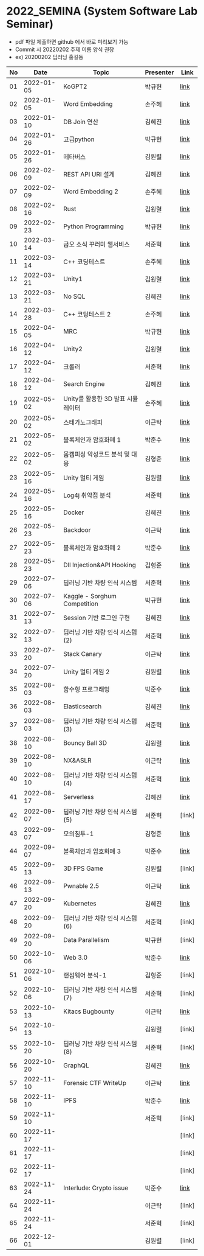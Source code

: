 # 2022_SEMINA (System Software Lab Seminar)
- pdf 파일 제출하면 github 에서 바로 미리보기 가능
- Commit 시 20220202 주제 이름 양식 권장
- ex) 20200202 딥러닝 홍길동

| No |Date|               Topic               |  Presenter  |    Link   |
|----|----------------|------------------------------------|-------------|-----------|
| 01 |2022-01-05|KoGPT2|박규현|[link](https://github.com/KITSSL/2022_SEMINA/blob/main/1%EC%9B%94/KoGPT2%20%EB%B0%95%EA%B7%9C%ED%98%84.pdf)|
| 02 |2022-01-05|Word Embedding|손주혜|[link](https://github.com/KITSSL/2022_SEMINA/commit/cd31cadcf51be21165ba62ec7a3ce0a68e501698)|
| 03 |2022-01-10|DB Join 연산|김혜진|[link](https://github.com/KITSSL/2022_SEMINA/blob/main/1%EC%9B%94/220110_DB%20JOIN%EC%97%B0%EC%82%B0.pptx)|
| 04 |2022-01-26|고급python|박규현|[link](https://github.com/KITSSL/2022_SEMINA/blob/main/1%EC%9B%94/20220126%20%EA%B3%A0%EA%B8%89%20python%20%EB%B0%95%EA%B7%9C%ED%98%84.pdf)
| 05 |2022-01-26|메타버스|김원렬|[link](https://github.com/KITSSL/2022_SEMINA/blob/main/1%EC%9B%94/202000252_%EA%B9%80%EC%9B%90%EB%A0%AC_%EB%A9%94%ED%83%80%EB%B2%84%EC%8A%A4.pdf)
| 06 |2022-02-09|REST API URI 설계|김혜진|[link](https://github.com/KITSSL/2022_SEMINA/blob/main/2%EC%9B%94/220209_REST%20API%20URI%20%EC%84%A4%EA%B3%84(%EA%B9%80%ED%98%9C%EC%A7%84).pptx)|
| 07 |2022-02-09|Word Embedding 2|손주혜|[link](https://github.com/KITSSL/2022_SEMINA/blob/main/2%EC%9B%94/Word%20Embedding%202.pdf)|
| 08 |2022-02-16|Rust|김원렬|[link](https://github.com/KITSSL/2022_SEMINA/blob/main/2%EC%9B%94/202000252_%EA%B9%80%EC%9B%90%EB%A0%AC_RUST.pdf)|
| 09 |2022-02-23|Python Programming|박규현|[link](https://github.com/KITSSL/2022_SEMINA/blob/main/2%EC%9B%94/20220223%20PythonProgramming%20%EB%B0%95%EA%B7%9C%ED%98%84.pdf)|
| 10 |2022-03-14|금오 소식 꾸러미 웹서비스|서준혁|[link](https://github.com/KITSSL/2022_SEMINA/blob/main/3%EC%9B%94/220322_%EA%B8%88%EC%98%A4%EC%86%8C%EC%8B%9D%EA%BE%B8%EB%9F%AC%EB%AF%B8.pdf)|
| 11 |2022-03-14|C++ 코딩테스트|손주혜|[link](https://github.com/KITSSL/2022_SEMINA/blob/main/3%EC%9B%94/C%2B%2B%20%EC%BD%94%EB%94%A9%ED%85%8C%EC%8A%A4%ED%8A%B8.pdf)|
| 12 |2022-03-21|Unity1|김원렬|[link](https://github.com/KITSSL/2022_SEMINA/blob/main/3%EC%9B%94/202000252_%EA%B9%80%EC%9B%90%EB%A0%AC_%EC%9C%A0%EB%8B%88%ED%8B%B02.pptx)|
| 13 |2022-03-21|No SQL|김혜진|[link](https://github.com/KITSSL/2022_SEMINA/blob/main/3%EC%9B%94/220322_NoSQL(%EA%B9%80%ED%98%9C%EC%A7%84).pptx)|
| 14 |2022-03-28|C++ 코딩테스트 2|손주혜|[link](https://github.com/KITSSL/2022_SEMINA/blob/main/3%EC%9B%94/C%2B%2B%20%EC%BD%94%EB%94%A9%ED%85%8C%EC%8A%A4%ED%8A%B8%202.pdf)|
| 15 |2022-04-05|MRC|박규현|[link](https://github.com/KITSSL/2022_SEMINA/blob/main/4%EC%9B%94/20220405%20MRC%20%EB%B0%95%EA%B7%9C%ED%98%84.pdf)|
| 16 |2022-04-12|Unity2|김원렬|[link](https://github.com/KITSSL/2022_SEMINA/blob/main/4%EC%9B%94/202000252_%EA%B9%80%EC%9B%90%EB%A0%AC_%EC%9C%A0%EB%8B%88%ED%8B%B02.pptx)|
| 17 |2022-04-12|크롤러|서준혁|[link](https://github.com/KITSSL/2022_SEMINA/blob/main/4%EC%9B%94/220412_%ED%81%AC%EB%A1%A4%EB%9F%AC.pdf)|
| 18 |2022-04-12|Search Engine|김혜진|[link](https://github.com/KITSSL/2022_SEMINA/blob/main/4%EC%9B%94/220412_Search%20Engine(%EA%B9%80%ED%98%9C%EC%A7%84).pptx)|
| 19 |2022-05-02|Unity를 활용한 3D 발표 시뮬레이터|손주혜|[link](https://github.com/KITSSL/2022_SEMINA/blob/main/5%EC%9B%94/20220502_Unity%EB%A5%BC_%ED%99%9C%EC%9A%A9%ED%95%9C_3D_%EB%B0%9C%ED%91%9C%EC%8B%9C%EB%AE%AC%EB%A0%88%EC%9D%B4%ED%84%B0_%EC%86%90%EC%A3%BC%ED%98%9C.pdf)|
| 20 |2022-05-02|스테가노그래피|이근탁|[link](https://github.com/KITSSL/2022_SEMINA/blob/main/5%EC%9B%94/20190788%20%EC%9D%B4%EA%B7%BC%ED%83%81%20%EC%8A%A4%ED%85%8C%EA%B0%80%EB%85%B8%EA%B7%B8%EB%9E%98%ED%94%BC.pdf)|
| 21 |2022-05-02|블록체인과 암호화폐 1|박준수|[link](https://github.com/KITSSL/2022_SEMINA/blob/main/5%EC%9B%94/220502_%E1%84%87%E1%85%B3%E1%86%AF%E1%84%85%E1%85%A9%E1%86%A8%E1%84%8E%E1%85%A6%E1%84%8B%E1%85%B5%E1%86%AB%E1%84%80%E1%85%AA_%E1%84%8B%E1%85%A1%E1%86%B7%E1%84%92%E1%85%A9%E1%84%92%E1%85%AA%E1%84%91%E1%85%A81(%E1%84%87%E1%85%A1%E1%86%A8%E1%84%8C%E1%85%AE%E1%86%AB%E1%84%89%E1%85%AE).pdf)|
| 22 |2022-05-02|몸캠피싱 악성코드 분석 및 대응|김형준|[link](https://github.com/KITSSL/2022_SEMINA/blob/main/5%EC%9B%94/220502%20%EA%B9%80%ED%98%95%EC%A4%80.pptx)|
| 23 |2022-05-16|Unity 멀티 게임|김원렬|[link](https://github.com/KITSSL/2022_SEMINA/blob/main/5%EC%9B%94/20200252_%EA%B9%80%EC%9B%90%EB%A0%AC_%EB%A9%80%ED%8B%B0%EA%B2%8C%EC%9E%84.pptx)|
| 24 |2022-05-16|Log4j 취약점 분석|서준혁|[link](https://github.com/KITSSL/2022_SEMINA/blob/main/5%EC%9B%94/220516_Log4j%20%EC%B7%A8%EC%95%BD%EC%A0%90%20%EB%B6%84%EC%84%9D.pdf)|
| 25 |2022-05-16|Docker|김혜진|[link](https://github.com/KITSSL/2022_SEMINA/blob/main/5%EC%9B%94/220516_Docker(%EA%B9%80%ED%98%9C%EC%A7%84).pptx)|
| 26 |2022-05-23|Backdoor|이근탁|[link](https://github.com/KITSSL/2022_SEMINA/commit/a2f19b97cee4929043934daa8fcc087fd67adf1f)|
| 27 |2022-05-23|블록체인과 암호화폐 2|박준수|[link](https://github.com/KITSSL/2022_SEMINA/blob/main/5%EC%9B%94/220523_%E1%84%87%E1%85%B3%E1%86%AF%E1%84%85%E1%85%A9%E1%86%A8%E1%84%8E%E1%85%A6%E1%84%8B%E1%85%B5%E1%86%AB%E1%84%80%E1%85%AA_%E1%84%8B%E1%85%A1%E1%86%B7%E1%84%92%E1%85%A9%E1%84%92%E1%85%AA%E1%84%91%E1%85%A82(%E1%84%87%E1%85%A1%E1%86%A8%E1%84%8C%E1%85%AE%E1%86%AB%E1%84%89%E1%85%AE).pdf)|
| 28 |2022-05-23|Dll Injection&API Hooking|김형준|[link](https://github.com/KITSSL/2022_SEMINA/blob/main/5%EC%9B%94/220523_Dll%20Injection%26API%20Hooking(%EA%B9%80%ED%98%95%EC%A4%80).pptx)|
| 29 |2022-07-06|딥러닝 기반 차량 인식 시스템|서준혁|[link](https://github.com/KITSSL/2022_SEMINA/blob/main/7%EC%9B%94/220706_%EB%94%A5%EB%9F%AC%EB%8B%9D%20%EA%B8%B0%EB%B0%98%20%EC%B0%A8%EB%9F%89%20%EC%9D%B8%EC%8B%9D%20%EC%8B%9C%EC%8A%A4%ED%85%9C.pdf)|
| 30 |2022-07-06|Kaggle - Sorghum Competition|박규현|[link](https://github.com/KITSSL/2022_SEMINA/blob/main/7%EC%9B%94/20220706%20Sorghum%20%EB%B0%95%EA%B7%9C%ED%98%84.pdf)|
| 31 |2022-07-13|Session 기반 로그인 구현|김혜진|[link](https://github.com/KITSSL/2022_SEMINA/blob/main/7%EC%9B%94/220713_Session%20%EA%B8%B0%EB%B0%98%20%EB%A1%9C%EA%B7%B8%EC%9D%B8%20%EA%B5%AC%ED%98%84.pptx)|
| 32 |2022-07-13|딥러닝 기반 차량 인식 시스템(2)|서준혁|[link](https://github.com/KITSSL/2022_SEMINA/blob/main/7%EC%9B%94/220713_%EB%94%A5%EB%9F%AC%EB%8B%9D%20%EA%B8%B0%EB%B0%98%20%EC%B0%A8%EB%9F%89%20%EC%9D%B8%EC%8B%9D%20%EC%8B%9C%EC%8A%A4%ED%85%9C.pdf)|
| 33 |2022-07-20|Stack Canary|이근탁|[link](https://github.com/KITSSL/2022_SEMINA/blob/main/7%EC%9B%94/Pwnable_1_.pptx)|
| 34 |2022-07-20|Unity 멀티 게임 2|김원렬|[link](https://github.com/KITSSL/2022_SEMINA/blob/main/7%EC%9B%94/20200252_Multi-game.pdf)|
| 35 |2022-08-03|함수형 프로그래밍|박준수|[link](https://github.com/KITSSL/2022_SEMINA/blob/main/8%EC%9B%94/220803_%E1%84%92%E1%85%A1%E1%86%B7%E1%84%89%E1%85%AE%E1%84%92%E1%85%A7%E1%86%BC%E1%84%91%E1%85%B3%E1%84%85%E1%85%A9%E1%84%80%E1%85%B3%E1%84%85%E1%85%A2%E1%84%86%E1%85%B5%E1%86%BC(%E1%84%87%E1%85%A1%E1%86%A8%E1%84%8C%E1%85%AE%E1%86%AB%E1%84%89%E1%85%AE).pdf)|
| 36 |2022-08-03|Elasticsearch|김혜진|[link](https://github.com/KITSSL/2022_SEMINA/blob/main/8%EC%9B%94/220803_Elasticsearch.pptx)|
| 37 |2022-08-03|딥러닝 기반 차량 인식 시스템(3)|서준혁|[link](https://github.com/KITSSL/2022_SEMINA/blob/main/8%EC%9B%94/220803_%EB%94%A5%EB%9F%AC%EB%8B%9D%20%EA%B8%B0%EB%B0%98%20%EC%B0%A8%EB%9F%89%20%EC%9D%B8%EC%8B%9D%20%EC%8B%9C%EC%8A%A4%ED%85%9C.pdf)|
| 38 |2022-08-10|Bouncy Ball 3D|김원렬|[link](https://github.com/KITSSL/2022_SEMINA/blob/main/8%EC%9B%94/20200252_BouncyBall.pdf)|
| 39 |2022-08-10|NX&ASLR|이근탁|[link](https://github.com/KITSSL/2022_SEMINA/blob/main/8%EC%9B%94/220810_NXASLR.pptx)|
| 40 |2022-08-10|딥러닝 기반 차량 인식 시스템(4)|서준혁|[link](https://github.com/KITSSL/2022_SEMINA/blob/main/8%EC%9B%94/220810_%EB%94%A5%EB%9F%AC%EB%8B%9D%20%EA%B8%B0%EB%B0%98%20%EC%B0%A8%EB%9F%89%20%EC%9D%B8%EC%8B%9D%20%EC%8B%9C%EC%8A%A4%ED%85%9C.pdf)|
| 41 |2022-08-17|Serverless|김혜진|[link](https://github.com/KITSSL/2022_SEMINA/blob/main/8%EC%9B%94/220817_Serverless.pptx)|
| 42 |2022-09-07|딥러닝 기반 차량 인식 시스템(5)|서준혁|[link]|
| 43 |2022-09-07|모의침투-1|김형준|[link](https://github.com/KITSSL/2022_SEMINA/blob/main/9%EC%9B%94/220907_%EB%AA%A8%EC%9D%98%EC%B9%A8%ED%88%AC-1.pdf)|
| 44 |2022-09-07|블록체인과 암호화폐 3|박준수|[link](https://github.com/KITSSL/2022_SEMINA/blob/main/9%EC%9B%94/220907_%E1%84%87%E1%85%B3%E1%86%AF%E1%84%85%E1%85%A9%E1%86%A8%E1%84%8E%E1%85%A6%E1%84%8B%E1%85%B5%E1%86%AB%E1%84%80%E1%85%AA%20%E1%84%8B%E1%85%A1%E1%86%B7%E1%84%92%E1%85%A9%E1%84%92%E1%85%AA%E1%84%91%E1%85%A83.pdf)|
| 45 |2022-09-13|3D FPS Game|김원렬|[link]|
| 46 |2022-09-13|Pwnable 2.5|이근탁|[link](https://github.com/KITSSL/2022_SEMINA/blob/main/9%EC%9B%94/ROP.pptx)|
| 47 |2022-09-20|Kubernetes|김혜진|[link](https://github.com/KITSSL/2022_SEMINA/blob/main/9%EC%9B%94/K8S.pptx)|
| 48 |2022-09-20|딥러닝 기반 차량 인식 시스템(6)|서준혁|[link]|
| 49 |2022-09-20|Data Parallelism|박규현|[link]|
| 50  | 2022-10-06 |Web 3.0|박준수|[link](https://github.com/KITSSL/2022_SEMINA/blob/main/10%EC%9B%94/221006_Web3.pdf)|
| 51  | 2022-10-06 |랜섬웨어 분석-1|김형준|[link]|
| 52  | 2022-10-06 |딥러닝 기반 차량 인식 시스템(7)|서준혁|[link]|
| 53  | 2022-10-13 |Kitacs Bugbounty|이근탁|[link](https://github.com/KITSSL/2022_SEMINA/commit/cfec3dd1c347fec3d8b711d56b5d30eae79b5e7f)|
| 54  | 2022-10-13 |         |김원렬|[link]|
| 55  | 2022-10-20 |딥러닝 기반 차량 인식 시스템(8)|서준혁|[link]|
| 56  | 2022-10-20 |GraphQL|김혜진|[link](https://github.com/KITSSL/2022_SEMINA/blob/main/10%EC%9B%94/221020_GraphQL.pptx)|
| 57  | 2022-11-10 |Forensic CTF WriteUp|이근탁|[link](https://github.com/KITSSL/2022_SEMINA/commit/3cba1072695e56c3254b2a1c461b9d4882f24ab8)|
| 58  | 2022-11-10 |IPFS|박준수|[link](https://github.com/KITSSL/2022_SEMINA/blob/main/11%EC%9B%94/221110_IPFS.pdf)|
| 59  | 2022-11-10 ||서준혁|[link]|
| 60  | 2022-11-17 |||[link]|
| 61  | 2022-11-17 |||[link]|
| 62  | 2022-11-17 |||[link]|
| 63  | 2022-11-24 |Interlude: Crypto issue|박준수|[link](https://github.com/KITSSL/2022_SEMINA/blob/main/11%EC%9B%94/221124_Dapp.pdf)|
| 64  | 2022-11-24 ||이근탁|[link]|
| 65  | 2022-11-24 ||서준혁|[link]|
| 66  | 2022-12-01 ||김원렬|[link]|



